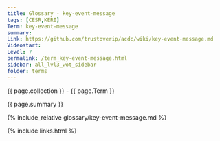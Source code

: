 ```yaml
---
title: Glossary - key-event-message
tags: [CESR,KERI]
Term: key-event-message
summary: 
Link: https://github.com/trustoverip/acdc/wiki/key-event-message.md
Videostart: 
Level: 7
permalink: /term_key-event-message.html
sidebar: all_lvl3_wot_sidebar
folder: terms
---
```


{{ page.collection }} - {{ page.Term }}

   {{ page.summary }}

{% include_relative glossary/key-event-message.md %}

 {% include links.html %} 

